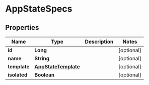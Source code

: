 

# AppStateSpecs

## Properties

Name | Type | Description | Notes
------------ | ------------- | ------------- | -------------
**id** | **Long** |  |  [optional]
**name** | **String** |  |  [optional]
**template** | [**AppStateTemplate**](AppStateTemplate.md) |  |  [optional]
**isolated** | **Boolean** |  |  [optional]



